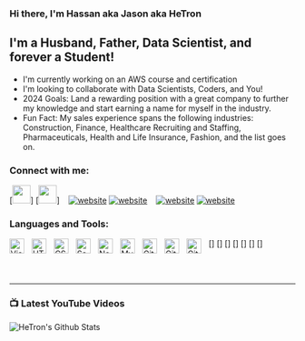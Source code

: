 ### Hi there, I'm Hassan aka Jason aka HeTron

## I'm a Husband, Father, Data Scientist, and forever a Student!
- I'm currently working on an AWS course and certification
- I'm looking to collaborate with Data Scientists, Coders, and You!
- 2024 Goals: Land a rewarding position with a great company to further my knowledge and start earning a name for myself in the industry.
- Fun Fact: My sales experience spans the following industries: Construction, Finance, Healthcare Recruiting and Staffing, Pharmaceuticals, Health and Life Insurance, Fashion, and the list goes on.

### Connect with me:

[<img height="32" width="32" src="https://cdn.jsdelivr.net/npm/simple-icons@v11/icons/github.svg" />]
[<img height="32" width="32" src="https://unpkg.com/simple-icons@v11/icons/github.svg" />]
&nbsp;&nbsp;
[![website](./img/linkedin-light.svg)](https://www.linkedin.com/in/jcode2k#gh-light-mode-only)
[![website](./img/linkedin-dark.svg)](https://www.linkedin.com/in/jcode2k#gh-dark-mode-only)
&nbsp;&nbsp;
[![website](./img/instagram-light.svg)](https://instagram.com/jcode2k#gh-light-mode-only)
[![website](./img/instagram-dark.svg)](https://instagram.com/jcode2k#gh-dark-mode-only)

### Languages and Tools:

[<img align="left" alt="Visual Studio Code" width="26px" src="https://cdn.jsdelivr.net/gh/devicons/devicon/icons/vscode/vscode-original.svg" style="padding-right:10px;" />]
[<img align="left" alt="HTML5" width="26px" src="https://cdn.jsdelivr.net/gh/devicons/devicon/icons/html5/html5-original.svg" style="padding-right:10px;" />]
[<img align="left" alt="CSS3" width="26px" src="https://cdn.jsdelivr.net/gh/devicons/devicon/icons/css3/css3-original.svg" style="padding-right:10px;" />]
[<img align="left" alt="Sass" width="26px" src="https://cdn.jsdelivr.net/gh/devicons/devicon/icons/sass/sass-original.svg" style="padding-right:10px;" />]
[<img align="left" alt="Node.js" width="26px" src="https://cdn.jsdelivr.net/gh/devicons/devicon/icons/nodejs/nodejs-original.svg" style="padding-right:10px;" />]
[<img align="left" alt="MySQL" width="26px" src="https://cdn.jsdelivr.net/gh/devicons/devicon/icons/mysql/mysql-original.svg" style="padding-right:10px;" />]
[<img align="left" alt="Git" width="26px" src="https://cdn.jsdelivr.net/gh/devicons/devicon/icons/git/git-original.svg" style="padding-right:10px;" />]
[<img align="left" alt="GitHub" width="26px" src="https://user-images.githubusercontent.com/3369400/139447912-e0f43f33-6d9f-45f8-be46-2df5bbc91289.png" style="padding-right:10px;" />](https://www.youtube.com/playlist?list=PLkwxH9e_vrAJ0WbEsFA9W3I1W-g_BTsbt#gh-dark-mode-only)
[<img align="left" alt="GitHub" width="26px" src="https://user-images.githubusercontent.com/3369400/139448065-39a229ba-4b06-434b-bc67-616e2ed80c8f.png" style="padding-right:10px;" />](https://www.youtube.com/playlist?list=PLkwxH9e_vrAJ0WbEsFA9W3I1W-g_BTsbt#gh-light-mode-only)

<br />
<br />

---

### 📺 Latest YouTube Videos

<!-- YOUTUBE:START -->
<!-- YOUTUBE:END -->

[//]: # (### 📕 Latest Blog Posts)

[//]: # ()
[//]: # (<!-- BLOG-POST-LIST:START -->)

[//]: # (<!-- BLOG-POST-LIST:END -->)



<img align="left" alt="HeTron's Github Stats" src="https://github-readme-stats.vercel.app/api?username=HeTron&show_icons=true&hide_border=true">


[website]: https://hetron.github.io/website/
[twitter]: 
[youtube]: 
[instagram]: https://instagram.com/jcode2k
[linkedin]: https://linkedin.com/in/jcode2k